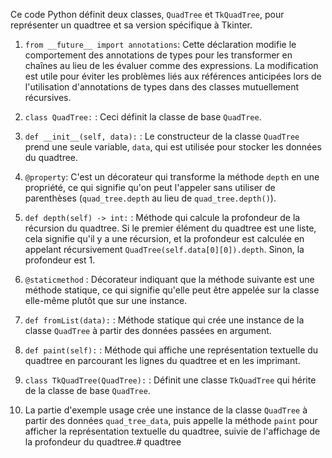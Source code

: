 Ce code Python définit deux classes, `QuadTree` et `TkQuadTree`, pour représenter un quadtree et sa version spécifique à Tkinter. 

1. `from __future__ import annotations`: Cette déclaration modifie le comportement des annotations de types pour les transformer en chaînes au lieu de les évaluer comme des expressions. La modification est utile pour éviter les problèmes liés aux références anticipées lors de l'utilisation d'annotations de types dans des classes mutuellement récursives.

2. `class QuadTree:` : Ceci définit la classe de base `QuadTree`.

3. `def __init__(self, data):` : Le constructeur de la classe `QuadTree` prend une seule variable, `data`, qui est utilisée pour stocker les données du quadtree.

4. `@property`: C'est un décorateur qui transforme la méthode `depth` en une propriété, ce qui signifie qu'on peut l'appeler sans utiliser de parenthèses (`quad_tree.depth` au lieu de `quad_tree.depth()`).

5. `def depth(self) -> int:` : Méthode qui calcule la profondeur de la récursion du quadtree. Si le premier élément du quadtree est une liste, cela signifie qu'il y a une récursion, et la profondeur est calculée en appelant récursivement `QuadTree(self.data[0][0]).depth`. Sinon, la profondeur est 1.

6. `@staticmethod` : Décorateur indiquant que la méthode suivante est une méthode statique, ce qui signifie qu'elle peut être appelée sur la classe elle-même plutôt que sur une instance.


7. `def fromList(data):` : Méthode statique qui crée une instance de la classe `QuadTree` à partir des données passées en argument.

8. `def paint(self):` : Méthode qui affiche une représentation textuelle du quadtree en parcourant les lignes du quadtree et en les imprimant.

9. `class TkQuadTree(QuadTree):` : Définit une classe `TkQuadTree` qui hérite de la classe de base `QuadTree`.

10. La partie d'exemple usage crée une instance de la classe `QuadTree` à partir des données `quad_tree_data`, puis appelle la méthode `paint` pour afficher la représentation textuelle du quadtree, suivie de l'affichage de la profondeur du quadtree.# quadtree
